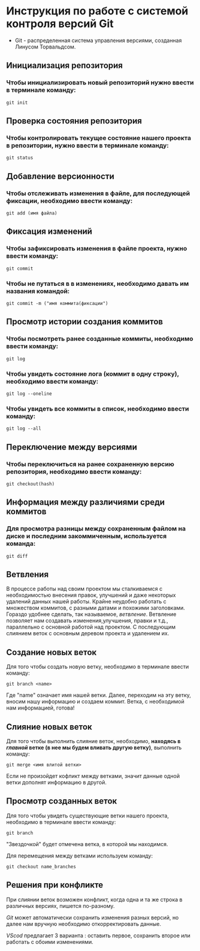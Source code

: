 # **Инструкция по работе с системой контроля версий Git**
* Git - распределенная система управления версиями, созданная Линусом Торвальдсом.


## Инициализация репозитория

### Чтобы инициализировать новый репозиторий нужно ввести в терминале команду:
    git init

## Проверка состояния репозитория
### Чтобы контролировать текущее состояние нашего проекта в репозитории, нужно ввести в терминале команду:
    git status

## Добавление версионности
### Чтобы отслеживать изменения в файле, для последующей фиксации, необходимо ввести команду:
    git add (имя файла)

## Фиксация изменений
### Чтобы зафиксировать изменения в файле проекта, нужно ввести команду:
    git commit

### Чтобы не путаться в в изменениях, необходимо давать им названия командой:
    git commit -m ("имя коммита(фиксации")

 ## Просмотр истории создания коммитов
 ### Чтобы посмотреть ранее созданные коммиты, необходимо ввести команду:
    git log  

### Чтобы увидеть состояние лога (коммит в одну строку), необходимо ввести команду:
    git log --oneline

### Чтобы увидеть все коммиты в список, необходимо ввести команду:
    git log --all

## Переключение между версиями
### Чтобы переключиться на ранее сохраненную версию репозитория, необходимо ввести команду:
    git checkout(hash)

## Информация между различиями среди коммитов
### Для просмотра разницы между сохраненным файлом на диске и последним закоммиченным, используется команда:
    git diff

## Ветвления
В процессе работы над своим проектом мы сталкиваемся с необходимостью внесения правок, улучшений и даже некоторых удалений данных нашей работы. Крайне неудобно работать с множеством коммитов, с разными датами и похожими заголовками. Гораздо удобнее сделать, так называемое, *ветвление*. Ветвление позволяет нам создавать изменения,улучшения, правки и т.д., параллельно с основной работой над проектом. С последующим слиянием веток с основным деревом проекта и удалением их. 

    
## Создание новых веток
Для того чтобы создать новую ветку, необходимо в терминале ввести команду:

    git branch <name>
Где "name" означает имя нашей ветки. Далее, переходим на эту ветку, вносим нашу информацию и создаем коммит. Ветка, с необходимой нам информацией, готова!

## Слияние новых веток
Для того чтобы выполнить слияние веток, необходимо, **находясь в *главной* ветке (в нее мы будем вливать другую ветку)**, выполнить команду:

    git merge <имя влитой ветки>
Если не произойдет кофликт между ветками, значит данные одной ветки дополнят информацию в другой.
 
## Просмотр созданных веток
Для того чтобы увидеть существующие ветки нашего проекта, необходимо в терминале ввести команду:

    git branch
"Звездочкой" будет отмечена ветка, в которой мы находимся.

Для перемещения между ветками используем команду:
 
    git checkout name_branches

## Решения при конфликте
При слиянии веток возможен конфликт, когда одна и та же строка в различных версиях, пишется по-разному.

*Git* может автоматически сохранить изменения разных версий, но далее нам  вручную необходимо откорректировать данные.

*VScod* предлагает 3 варианта : оставить первое, сохранить второе или работать с обоими изменениями.



